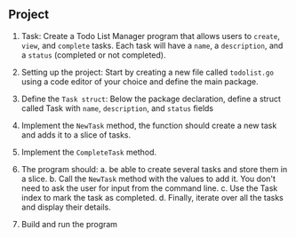 ## Project

1. Task: Create a Todo List Manager program that allows users to `create`, `view`, and `complete` tasks. Each task will have a `name`, a `description`, and a `status` (completed or not completed).

2. Setting up the project: Start by creating a new file called `todolist.go` using a code editor of your choice and define the main package.

3. Define the `Task struct`: Below the package declaration, define a struct called Task with `name`, `description`, and `status` fields

4. Implement the `NewTask` method, the function should create a new task and adds it to a slice of tasks.

5. Implement the `CompleteTask` method.

6. The program should: 
  a. be able to create several tasks and store them in a slice. 
  b. Call the `NewTask` method with the values to add it. You don't need to ask the user for input from the command line.
  c. Use the Task index to mark the task as completed.
  d. Finally, iterate over all the tasks and display their details. 

7. Build and run the program
